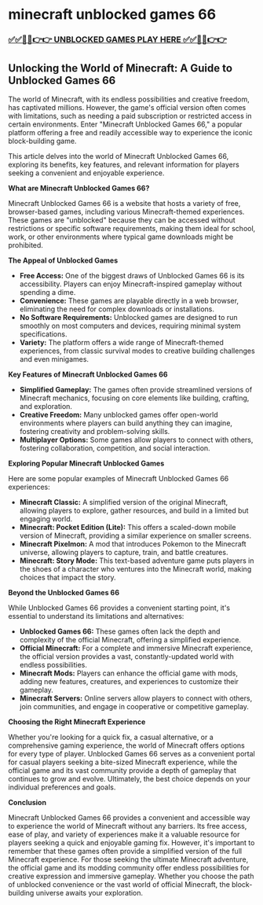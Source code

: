 # minecraft unblocked games 66

### [✅✅🔴🔴👉👉 UNBLOCKED GAMES PLAY HERE ✅✅🔴🔴👉👉](https://topstoryindia.com)

## Unlocking the World of Minecraft: A Guide to Unblocked Games 66

The world of Minecraft, with its endless possibilities and creative freedom, has captivated millions. However, the game's official version often comes with limitations, such as needing a paid subscription or restricted access in certain environments. Enter "Minecraft Unblocked Games 66," a popular platform offering a free and readily accessible way to experience the iconic block-building game. 

This article delves into the world of Minecraft Unblocked Games 66, exploring its benefits, key features, and relevant information for players seeking a convenient and enjoyable experience. 

**What are Minecraft Unblocked Games 66?**

Minecraft Unblocked Games 66 is a website that hosts a variety of free, browser-based games, including various Minecraft-themed experiences. These games are "unblocked" because they can be accessed without restrictions or specific software requirements, making them ideal for school, work, or other environments where typical game downloads might be prohibited.

**The Appeal of Unblocked Games**

* **Free Access:** One of the biggest draws of Unblocked Games 66 is its accessibility.  Players can enjoy Minecraft-inspired gameplay without spending a dime.
* **Convenience:**  These games are playable directly in a web browser, eliminating the need for complex downloads or installations. 
* **No Software Requirements:** Unblocked games are designed to run smoothly on most computers and devices, requiring minimal system specifications.
* **Variety:**  The platform offers a wide range of Minecraft-themed experiences, from classic survival modes to creative building challenges and even minigames.

**Key Features of Minecraft Unblocked Games 66**

* **Simplified Gameplay:** The games often provide streamlined versions of Minecraft mechanics, focusing on core elements like building, crafting, and exploration.
* **Creative Freedom:** Many unblocked games offer open-world environments where players can build anything they can imagine, fostering creativity and problem-solving skills.
* **Multiplayer Options:**  Some games allow players to connect with others, fostering collaboration, competition, and social interaction.

**Exploring Popular Minecraft Unblocked Games**

Here are some popular examples of Minecraft Unblocked Games 66 experiences:

* **Minecraft Classic:** A simplified version of the original Minecraft, allowing players to explore, gather resources, and build in a limited but engaging world.
* **Minecraft: Pocket Edition (Lite):** This offers a scaled-down mobile version of Minecraft, providing a similar experience on smaller screens.
* **Minecraft Pixelmon:** A mod that introduces Pokemon to the Minecraft universe, allowing players to capture, train, and battle creatures.
* **Minecraft: Story Mode:** This text-based adventure game puts players in the shoes of a character who ventures into the Minecraft world, making choices that impact the story.

**Beyond the Unblocked Games 66**

While Unblocked Games 66 provides a convenient starting point, it's essential to understand its limitations and alternatives:

* **Unblocked Games 66:**  These games often lack the depth and complexity of the official Minecraft, offering a simplified experience.
* **Official Minecraft:** For a complete and immersive Minecraft experience, the official version provides a vast, constantly-updated world with endless possibilities.
* **Minecraft Mods:**  Players can enhance the official game with mods, adding new features, creatures, and experiences to customize their gameplay.
* **Minecraft Servers:** Online servers allow players to connect with others, join communities, and engage in cooperative or competitive gameplay.

**Choosing the Right Minecraft Experience**

Whether you're looking for a quick fix, a casual alternative, or a comprehensive gaming experience, the world of Minecraft offers options for every type of player. Unblocked Games 66 serves as a convenient portal for casual players seeking a bite-sized Minecraft experience, while the official game and its vast community provide a depth of gameplay that continues to grow and evolve. Ultimately, the best choice depends on your individual preferences and goals.

**Conclusion**

Minecraft Unblocked Games 66 provides a convenient and accessible way to experience the world of Minecraft without any barriers. Its free access, ease of play, and variety of experiences make it a valuable resource for players seeking a quick and enjoyable gaming fix. However, it's important to remember that these games often provide a simplified version of the full Minecraft experience. For those seeking the ultimate Minecraft adventure, the official game and its modding community offer endless possibilities for creative expression and immersive gameplay. Whether you choose the path of unblocked convenience or the vast world of official Minecraft, the block-building universe awaits your exploration. 
